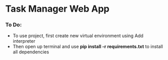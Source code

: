# Task Manager Web App

<h3>To Do:</h3>

<ul>
  
<li>To use project, first create new virtual environment using Add interpreter</li>

<li>Then open up terminal and use <b>pip install -r requirements.txt</b> to install all dependencies</li>

</ul>
